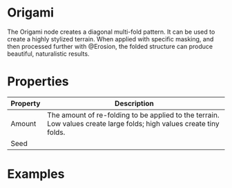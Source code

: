# Origami



The Origami node creates a diagonal multi-fold pattern. It can be used to create a highly stylized terrain. When applied with specific masking, and then processed further with @Erosion, the folded structure can produce beautiful, naturalistic results.




# Properties


| Property | Description| 
| -------- | -----------|
| Amount | The amount of re-folding to be applied to the terrain. Low values create large folds; high values create tiny folds. |
| Seed |  |




# Examples

